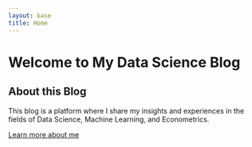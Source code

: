```yaml
---
layout: base
title: Home
---
```


# Welcome to My Data Science Blog

## About this Blog

This blog is a platform where I share my insights and experiences in the fields of Data Science, Machine Learning, and Econometrics.


[Learn more about me](/about)
